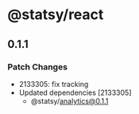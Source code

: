 # @statsy/react

## 0.1.1

### Patch Changes

- 2133305: fix tracking
- Updated dependencies [2133305]
  - @statsy/analytics@0.1.1
